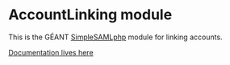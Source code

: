 # AccountLinking module

This is the GÉANT [SimpleSAMLphp](https://github.com/simplesamlphp/simplesamlphp) module for linking accounts.


[Documentation lives here](https://wiki.geant.org/display/gn4webpres/SimpleSAMLphp+account+linking)
